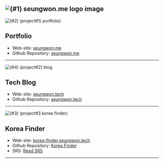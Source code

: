 ![ (#1) seungwon.me logo image](https://github.com/user-attachments/assets/93fcab9f-5afb-46c7-994b-5d418965d8ef)
---

![ (#2) (project#1) portfolio) ](https://github.com/user-attachments/assets/98791fdb-76ed-40ac-8f00-4097a0d58ee3)
## Portfolio
* Web-site: [seungwon.me](https://seungwon.me)
* Github Repository: [seungwon.me](https://github.com/seungwon-me/seungwon-me)

---

![ (#4) (project#2) blog ](https://github.com/user-attachments/assets/1b4c2b92-90ea-4cd2-b635-01352a6e7d8e)
## Tech Blog
* Web-site: [seungwon.tech](https://seungwon.tech)
* Github Repository: [seungwon.tech](https://github.com/seungwon-me/seungwon-tech)

---

![ (#3) (project#3 korea finder) ](https://github.com/user-attachments/assets/e4410285-863e-4f8d-8a81-ffe8e23a871e)
## Korea Finder 
* Web-site: [korea-finder.seungwon.tech](https://korea-finder.seungwon.tech/)
* Github Repository: [Korea Finder](https://github.com/seungwon-me/KoreaFinder)
* SRS: [Read SRS](https://github.com/seungwon-me/SRS/blob/main/Korea-Finder/SRS.md)

---
